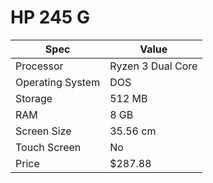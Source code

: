 # HP 245 G

| Spec | Value |
|---|---|
| Processor | Ryzen 3 Dual Core |
| Operating System | DOS |
| Storage | 512 MB |
| RAM | 8 GB |
| Screen Size | 35.56 cm |
| Touch Screen | No |
| Price | $287.88 |
